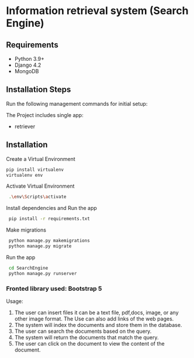 # Information retrieval system (Search Engine)

## Requirements

- Python 3.9+
- Django 4.2
- MongoDB

## Installation Steps

Run the following management commands for initial setup:

The Project includes single app:

- retriever

## Installation

Create a Virtual Environment

```sh
pip install virtualenv
virtualenv env
```

Activate Virtual Environment

```sh
 .\env\Scripts\activate
```

Install dependencies and Run the app

```sh
 pip install -r requirements.txt
```

Make migrations

```sh
 python manage.py makemigrations
 python manage.py migrate
```

Run the app

```sh
 cd SearchEngine
 python manage.py runserver
```

### Fronted library used: Bootstrap 5

Usage:

1. The user can insert files it can be a text file, pdf,docs, image, or any other image format. The Use can also add links of the web pages.
2. The system will index the documents and store them in the database.
3. The user can search the documents based on the query.
4. The system will return the documents that match the query.
5. The user can click on the document to view the content of the document.
